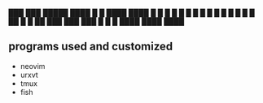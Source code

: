 
 ███    ███   █████  ████  █  █     ████  ████
 █  █  █   █    █    █     █  █     █     █
 █  █  █   █    █    ██    █  █     ██     ███
 ███    ███     █    █     █  ████  ████  ████


## programs used and customized

* neovim
* urxvt
* tmux
* fish
